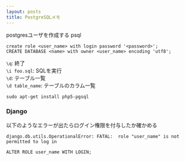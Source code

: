 ```yaml
---
layout: posts
title: PostgreSQLメモ 
---
```

postgresユーザを作成する
psql

```
create role <user_name> with login password '<password>';
CREATE DATABASE <name> with owner <user_name> encoding 'utf8';
```

`\q`: 終了  
`\i foo.sql`: SQLを実行  
`\d`: テーブル一覧  
`\d table_name`: テーブルのカラム一覧  

```
sudo apt-get install php5-pgsql
```

### Django
以下のようなエラーが出たらログイン権限を付与したか確かめる

```
django.db.utils.OperationalError: FATAL:  role "user_name" is not permitted to log in
```

```
ALTER ROLE user_name WITH LOGIN;
```
